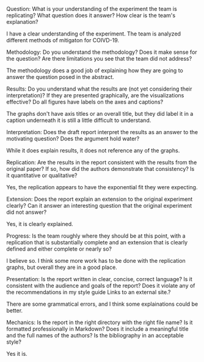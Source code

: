 Question: What is your understanding of the experiment the team is replicating?
What question does it answer? How clear is the team's explanation?

I have a clear understanding of the experiment. The team is analyzed different
methods of mitigaton for COIVD-19.

Methodology: Do you understand the methodology? Does it make sense for the
question? Are there limitations you see that the team did not address?

The methodology does a good job of explaining how they are going to answer the
question posed in the abstract.

Results: Do you understand what the results are (not yet considering their
interpretation)? If they are presented graphically, are the visualizations
effective? Do all figures have labels on the axes and captions?

The graphs don't have axis titles or an overall title, but they did label it in
a caption underneath it is still a little difficult to understand.

Interpretation: Does the draft report interpret the results as an answer to the
motivating question? Does the argument hold water?

While it does explain results, it does not reference any of the graphs.

Replication: Are the results in the report consistent with the results from the
original paper? If so, how did the authors demonstrate that consistency? Is it
quantitative or qualitative?

Yes, the replication appears to have the exponential fit they were expecting.

Extension: Does the report explain an extension to the original experiment
clearly? Can it answer an interesting question that the original experiment did
not answer?

Yes, it is clearly explained.

Progress: Is the team roughly where they should be at this point, with a
replication that is substantially complete and an extension that is clearly
defined and either complete or nearly so?

I believe so. I think some more work has to be done with the replication graphs,
but overall they are in a good place.

Presentation: Is the report written in clear, concise, correct language? Is it
consistent with the audience and goals of the report? Does it violate any of the
recommendations in my style guide Links to an external site.?

There are some grammatical errors, and I think some explainations could be
better.

Mechanics: Is the report in the right directory with the right file name? Is it
formatted professionally in Markdown? Does it include a meaningful title and the
full names of the authors? Is the bibliography in an acceptable style?

Yes it is.
